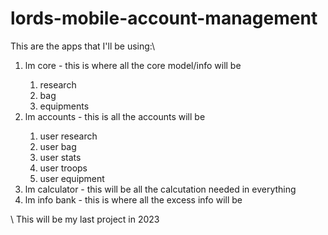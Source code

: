 # lords-mobile-account-management

This are the apps that I'll be using:\
<ol>
<li>lm core - this is where all the core model/info will be</li>
  <ol>
    <li>research</li>
    <li>bag</li>
    <li>equipments</li>
  </ol>
<li>lm accounts - this is all the accounts will be</li>
  <ol>
    <li>user research</li>
    <li>user bag</li>
    <li>user stats</li>
    <li>user troops</li>
    <li>user equipment</li>
  </ol>
<li>lm calculator - this will be all the calcutation needed in everything</li>
<li>lm info bank - this is where all the excess info will be</li>
</ol>
\
This will be my last project in 2023
